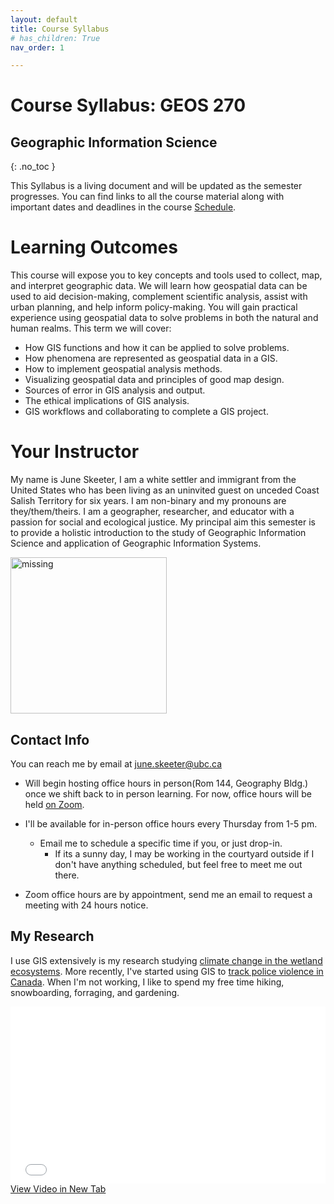 ```yaml
---
layout: default
title: Course Syllabus
# has_children: True
nav_order: 1

---
```


# Course Syllabus: GEOS 270
## Geographic Information Science
{: .no_toc }

This Syllabus is a living document and will be updated as the semester progresses.  You can find links to all the course material along with important dates and deadlines in the course [Schedule](docs/Overview.md#course-schedule).

<!-- <details open markdown="block">
  <summary>
    Table of contents
  </summary>
  {: .text-delta }
1. TOC
{:toc}
</details>
--- -->

# Learning Outcomes

This course will expose you to key concepts and tools used to collect, map, and interpret geographic data.  We will learn how geospatial data can be used to aid decision-making, complement scientific analysis, assist with urban planning, and help inform policy-making.  You will gain practical experience using geospatial data to solve problems in both the natural and human realms.  This term we will cover:

* How GIS functions and how it can be applied to solve problems.
* How phenomena are represented as geospatial data in a GIS.
* How to implement geospatial analysis methods.
* Visualizing geospatial data and principles of good map design. 
* Sources of error in GIS analysis and output.
* The ethical implications of GIS analysis.
* GIS workflows and collaborating to complete a GIS project.

# Your Instructor

My name is June Skeeter, I am a white settler and immigrant from the United States who has been living as an uninvited guest on unceded Coast Salish Territory for six years.  I am non-binary and my pronouns are they/them/theirs.  I am a geographer, researcher, and educator with a passion for social and ecological justice.  My principal aim this semester is to provide a holistic introduction to the study of Geographic Information Science and application of Geographic Information Systems.

<img src="docs/images/June.jpg" alt="missing" class="inline" width="250"/>

## Contact Info

You can reach me by email at june.skeeter@ubc.ca

* Will begin hosting office hours in person(Rom 144, Geography Bldg.) once we shift back to in person learning.  For now, office hours will be held [on Zoom](https://ubc.zoom.us/j/66359522453?pwd=ZzZUMzV3NVY1V3pzcmYzZFBadW93UT09).

* I'll be available for in-person office hours every Thursday from 1-5 pm.
  * Email me to schedule a specific time if you, or just drop-in.
    * If its a sunny day, I may be working in the courtyard outside if I don't have anything scheduled, but feel free to meet me out there.
* Zoom office hours are by appointment, send me an email to request a meeting with 24 hours notice.

## My Research

I use GIS extensively is my research studying [climate change in the wetland ecosystems](https://bg.copernicus.org/articles/17/4421/2020/bg-17-4421-2020.html).  More recently, I've started using GIS to [track police violence in Canada](https://police-involved-deaths-ca.github.io/Data/).  When I'm not working, I like to spend my free time hiking, snowboarding, forraging, and gardening.  

<div style="overflow: hidden;
  padding-top: 56.25%;
  position: relative">
  <iframe src="docs/videos/SiteTour.mp4" title="Processes" scrolling="no" frameborder="0"
    style="border: 0;
   height: 100%;
   left: 0;
   position: absolute;
   top: 0;
   width: 100%;">
   <p>Your browser does not support iframes.</p>
 </iframe>
</div>
<a href="docs/videos/SiteTour.mp4" target="_blank">View Video in New Tab</a>
